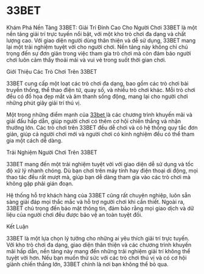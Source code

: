 # 33BET
Khám Phá Nền Tảng 33BET: Giải Trí Đỉnh Cao Cho Người Chơi
33BET là một nền tảng giải trí trực tuyến nổi bật, với một kho trò chơi đa dạng và chất lượng cao. Với giao diện người dùng thân thiện và dễ sử dụng, 33BET mang lại một trải nghiệm tuyệt vời cho người chơi. Nền tảng này không chỉ chú trọng đến sự đơn giản trong việc tham gia trò chơi mà còn đảm bảo người chơi luôn cảm thấy thoải mái và vui vẻ trong suốt thời gian chơi.

Giới Thiệu Các Trò Chơi Trên 33BET

33BET cung cấp một loạt các trò chơi đa dạng, bao gồm các trò chơi bài truyền thống, thể thao điện tử, quay số, và nhiều trò chơi khác. Mỗi trò chơi đều có đồ họa đẹp mắt và âm thanh sống động, mang lại cho người chơi những phút giây giải trí thú vị.

Một trong những điểm mạnh của <a href="https://33bet-vn.com"> 33bet </a> là các chương trình khuyến mãi và giải đấu hấp dẫn, giúp người chơi có thêm cơ hội chiến thắng và nhận thưởng lớn. Các trò chơi trên 33BET đều dễ chơi và có hệ thống quy tắc đơn giản, giúp cả người chơi mới và người chơi có kinh nghiệm đều có thể tham gia một cách dễ dàng.

Trải Nghiệm Người Chơi Trên 33BET

33BET mang đến một trải nghiệm tuyệt vời với giao diện dễ sử dụng và tốc độ xử lý nhanh chóng. Dù bạn chơi trên máy tính hay điện thoại di động, mọi thao tác đều rất mượt mà, giúp bạn dễ dàng tham gia vào các trò chơi mà không gặp phải gián đoạn.

Hệ thống hỗ trợ khách hàng của 33BET cũng rất chuyên nghiệp, luôn sẵn sàng giải đáp mọi thắc mắc và hỗ trợ người chơi khi cần thiết. Ngoài ra, 33BET chú trọng đến bảo mật thông tin, đảm bảo rằng mọi giao dịch và dữ liệu của người chơi đều được bảo vệ an toàn tuyệt đối.

Kết Luận

33BET là một lựa chọn lý tưởng cho những ai yêu thích giải trí trực tuyến. Với kho trò chơi đa dạng, giao diện thân thiện và các chương trình khuyến mãi hấp dẫn, nền tảng này mang đến những trải nghiệm giải trí không thể tuyệt vời hơn. Nếu bạn muốn thử sức với các trò chơi thú vị và có cơ hội giành chiến thắng lớn, 33BET chính là nơi bạn không thể bỏ qua.

